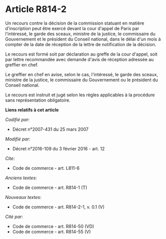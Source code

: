 # Article R814-2

Un recours contre la décision de la commission statuant en matière d'inscription peut être exercé devant la cour d'appel de
Paris par l'intéressé, le garde des sceaux, ministre de la justice, le commissaire du Gouvernement et le président du Conseil
national, dans le délai d'un mois à compter de la date de réception de la lettre de notification de la décision. 

Le recours est formé soit par déclaration au greffe de la cour d'appel, soit par lettre recommandée avec demande d'avis de
réception adressée au greffier en chef. 

Le greffier en chef en avise, selon le cas, l'intéressé, le garde des sceaux, ministre de la justice, le commissaire du
Gouvernement ou le président du Conseil national. 

Le recours est instruit et jugé selon les règles applicables à la procédure sans représentation obligatoire.

**Liens relatifs à cet article**

_Codifié par_:

  - Décret n°2007-431 du 25 mars 2007

_Modifié par_:

  - Décret n°2016-109 du 3 février 2016 - art. 12

_Cite_:

  - Code de commerce - art. L811-6

_Anciens textes_:

  - Code de commerce - art. R814-1 (T)

_Nouveaux textes_:

  - Code de commerce - art. R814-2-1, v. 0.1 (V)

_Cité par_:

  - Code de commerce - art. R814-50 (VD)
  - Code de commerce - art. R814-55 (V)
